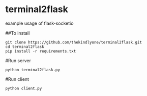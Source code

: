# terminal2flask

example usage of flask-socketio

##To install

    git clone https://github.com/thekindlyone/terminal2flask.git
    cd terminal2flask
    pip install -r requirements.txt

#Run server

    python terminal2flask.py

#Run client

    python client.py

